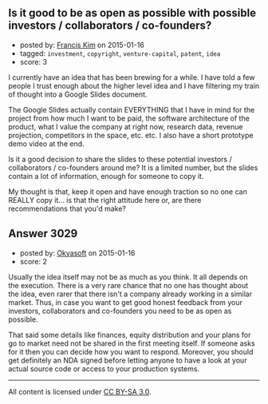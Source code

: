 ## Is it good to be as open as possible with possible investors / collaborators / co-founders?

- posted by: [Francis Kim](https://stackexchange.com/users/930191/francis-kim) on 2015-01-16
- tagged: `investment`, `copyright`, `venture-capital`, `patent`, `idea`
- score: 3

I currently have an idea that has been brewing for a while. I have told a few people I trust enough about the higher level idea and I have filtering my train of thought into a Google Slides document. 

The Google Slides actually contain EVERYTHING that I have in mind for the project from how much I want to be paid, the software architecture of the product, what I value the company at right now, research data, revenue projection, competitors in the space, etc. etc. I also have a short prototype demo video at the end.

Is it a good decision to share the slides to these potential investors / collaborators / co-founders around me? It is a limited number, but the slides contain a lot of information, enough for someone to copy it.

My thought is that, keep it open and have enough traction so no one can REALLY copy it... is that the right attitude here or, are there recommendations that you'd make?


## Answer 3029

- posted by: [Okyasoft](https://stackexchange.com/users/294248/okyasoft) on 2015-01-16
- score: 2

Usually the idea itself may not be as much as you think. It all depends on the execution. There is a very rare chance that no one has thought about the idea, even rarer that there isn't a company already working in a similar market. Thus, in case you want to get good honest feedback from your investors, collaborators and co-founders you need to be as open as possible. 

That said some details like finances, equity distribution and your plans for go to market need not be shared in the first meeting itself. If someone asks for it then you can decide how you want to respond. Moreover, you should get definitely an NDA signed before letting anyone to have a look at your actual source code or access to your production systems.



---

All content is licensed under [CC BY-SA 3.0](https://creativecommons.org/licenses/by-sa/3.0/).
